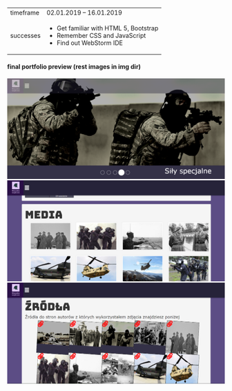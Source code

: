  <table>
  <tbody>
    <tr>
      <td class="collapsing">
        timeframe
      </td>
      <td>02.01.2019 – 16.01.2019</td>
    </tr>
    <tr>
      <td>
        successes
      </td>
      <td>
        <ul>
          <li>Get familiar with HTML 5, Bootstrap</li>
          <li>Remember CSS and JavaScript</li>
          <li>Find out WebStorm IDE</li>
        </ul>
      </td>
    </tr>
  </tbody>
</table>

#### final portfolio preview (rest images in img dir)

<img src="https://raw.githubusercontent.com/trolit/Inne/master/Projekty%20stron(PA%20WWW)/img/p4/2.PNG" alt="image 1"/>

<img src="https://raw.githubusercontent.com/trolit/Inne/master/Projekty%20stron(PA%20WWW)/img/p4/6.PNG" alt="image 2"/>

<img src="https://raw.githubusercontent.com/trolit/Inne/master/Projekty%20stron(PA%20WWW)/img/p4/7.PNG" alt="image 3"/>
